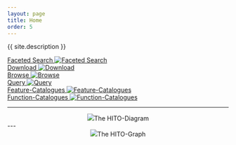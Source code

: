 ```yaml
---
layout: page
title: Home
order: 5
---
```

<p class="lead">{{ site.description }}</p>

<!--  -->
<div class="flexy">
<div class="flex-item">
  <a title="Faceted Search" href="https://hitontology.eu/search/">Faceted Search
  <img title="Faceted Search" alt="Faceted Search" src="{{site.url}}{{ site.baseurl}}/public/search.jpg">
</a>
</div>
<div class="flex-item">
  <a title="Download" href="https://raw.githubusercontent.com/hitontology/ontology/master/hito.ttl">Download
  <img title="Download" alt="Download" src="{{site.url}}{{ site.baseurl}}/public/download.png">
</a>
</div>
<div class="flex-item">
  <a title="Browse" href="https://hitontology.eu/ontology/">Browse
  <img title="Browse" alt="Browse" src="{{site.url}}{{ site.baseurl}}/public/browse.png">
</a>
</div>
<div class="flex-item">
  <a title="Query" href= "https://hitontology.eu/sparql/">Query
  <img title="Query" alt="Query" src="{{site.url}}{{ site.baseurl}}/public/sparql.png">
</a>
</div>
<div class="flex-item">
  <a title="Feature-Catalogues" href="https://hitontology.eu/ontology/FeatureCatalogue">Feature-Catalogues
  <img title="Feature-Catalogues" alt="Feature-Catalogues" src="{{site.url}}{{ site.baseurl}}/public/catalogue.jpg">
</a>
</div>
<div class="flex-item">
  <a title="Function-Catalogues" href="https://hitontology.eu/ontology/BbReferenceModelFunctionCatalogue">Function-Catalogues
  <img title="Function-Catalogues" alt="Function-Catalogues" src="{{site.url}}{{ site.baseurl}}/public/catalogue.jpg">
</a>
</div>
</div>

---
<center><img src="{{site.url}}{{ site.baseurl}}/public/hito-diagram.svg">The HITO-Diagram</center>
---
<center><img src="{{site.url}}{{ site.baseurl}}/public/hito-graph.png">The HITO-Graph</center>
